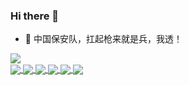 ### Hi there 👋

- 💬 中国保安队，扛起枪来就是兵，我透！

<a href="https://github.com/r00tSe7en/">
  <img align="center" src="https://github-readme-stats.vercel.app/api?username=r00tSe7en&theme=dark&show_icons=true&hide=contribs,prs&cache_seconds=86400" />
</a>
</br>
<a href="https://github.com/r00tSe7en/get_AV">
  <img align="center" src="https://github-readme-stats.vercel.app/api/pin/?username=r00tSe7en&theme=dark&repo=get_AV" />
</a>

<a href="https://github.com/r00tSe7en/Fake-flash.cn">
  <img align="center" src="https://github-readme-stats.vercel.app/api/pin/?username=r00tSe7en&theme=dark&repo=Fake-flash.cn" />
</a>

<a href="https://github.com/r00tSe7en/Flash-Pop">
  <img align="center" src="https://github-readme-stats.vercel.app/api/pin/?username=r00tSe7en&theme=dark&repo=Flash-Pop" />
</a>

<a href="https://github.com/r00tSe7en/GoogleHackingTool">
  <img align="center" src="https://github-readme-stats.vercel.app/api/pin/?username=r00tSe7en&theme=dark&repo=GoogleHackingTool" />
</a>

<a href="https://github.com/r00tSe7en/PWDfuzzer">
  <img align="center" src="https://github-readme-stats.vercel.app/api/pin/?username=r00tSe7en&theme=dark&repo=PWDfuzzer" />
</a>

<a href="https://github.com/r00tSe7en/ShellBruter">
  <img align="center" src="https://github-readme-stats.vercel.app/api/pin/?username=r00tSe7en&theme=dark&repo=ShellBruter" />
</a>
<!--
**r00tSe7en/r00tSe7en** is a ✨ _special_ ✨ repository because its `README.md` (this file) appears on your GitHub profile.

Here are some ideas to get you started:

- 🔭 I’m currently working on ...
- 🌱 I’m currently learning ...
- 👯 I’m looking to collaborate on ...
- 🤔 I’m looking for help with ...
- 💬 Ask me about ...
- 📫 How to reach me: ...
- 😄 Pronouns: ...
- ⚡ Fun fact: ...
-->
